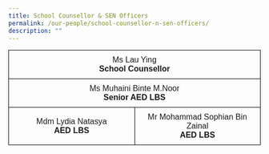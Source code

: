 ```yaml
---
title: School Counsellor & SEN Officers
permalink: /our-people/school-counsellor-n-sen-officers/
description: ""
---
```


<table style="border-collapse:collapse;border-spacing:0">
		<tr>
			<th style="border-color:black; border-style:solid; border-width:1px; font-family:Arial; font-size:16px; padding:10px 5px; text-align:center; vertical-align:middle; font-weight:normal;" colspan="2">Ms Lau Ying<br><b>School Counsellor</b></th>
		</tr>
		<tr><td style="border-color:black;border-style:solid;border-width:1px;font-family:Arial;font-size:16px;padding:10px 5px;text-align:center;vertical-align:middle" colspan="2">Ms Muhaini Binte M.Noor<br><b>Senior AED LBS</b></td></tr>
			<tr><td style="border-color:black;border-style:solid;border-width:1px;font-family:Arial;font-size:16px;padding:10px 5px;text-align:center;vertical-align:middle;width:50%">Mdm Lydia Natasya<br><b>AED LBS</b></td>
				<td style="border-color:black;border-style:solid;border-width:1px;font-family:Arial;font-size:16px;padding:10px 5px;text-align:center;vertical-align:middle">Mr Mohammad Sophian Bin Zainal<br><b>AED LBS</b></td>
			</tr>
</table>